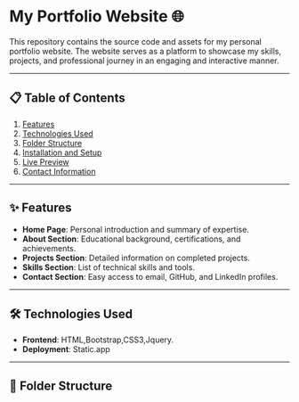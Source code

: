 # My Portfolio Website 🌐

This repository contains the source code and assets for my personal portfolio website. The website serves as a platform to showcase my skills, projects, and professional journey in an engaging and interactive manner.

---

## 📋 Table of Contents
1. [Features](#features)
2. [Technologies Used](#technologies-used)
3. [Folder Structure](#folder-structure)
4. [Installation and Setup](#installation-and-setup)
5. [Live Preview](#live-preview)
6. [Contact Information](#contact-information)

---

## ✨ Features

- **Home Page**: Personal introduction and summary of expertise.
- **About Section**: Educational background, certifications, and achievements.
- **Projects Section**: Detailed information on completed projects.
- **Skills Section**: List of technical skills and tools.
- **Contact Section**: Easy access to email, GitHub, and LinkedIn profiles.

---

## 🛠️ Technologies Used

- **Frontend**: HTML,Bootstrap,CSS3,Jquery.
- **Deployment**: Static.app

---

## 📁 Folder Structure


